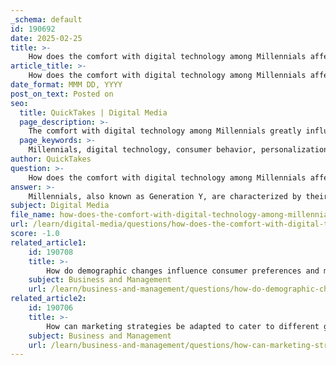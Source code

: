 ```yaml
---
_schema: default
id: 190692
date: 2025-02-25
title: >-
    How does the comfort with digital technology among Millennials affect their consumer behavior?
article_title: >-
    How does the comfort with digital technology among Millennials affect their consumer behavior?
date_format: MMM DD, YYYY
post_on_text: Posted on
seo:
  title: QuickTakes | Digital Media
  page_description: >-
    The comfort with digital technology among Millennials greatly influences their consumer behavior, driving trends in personalization, social media engagement, online shopping preferences, and value-driven purchasing decisions.
  page_keywords: >-
    Millennials, digital technology, consumer behavior, personalization, social media, online shopping, influencer marketing, customization, value-driven purchases, engagement
author: QuickTakes
question: >-
    How does the comfort with digital technology among Millennials affect their consumer behavior?
answer: >-
    Millennials, also known as Generation Y, are characterized by their comfort with digital technology, which significantly influences their consumer behavior. Here are several ways this comfort impacts their purchasing decisions:\n\n1. **Personalization and Customization**: Millennials value personalized experiences and products. Their familiarity with digital platforms allows them to engage with brands that offer customization options. For instance, companies like Nike and Coca-Cola have successfully implemented product customization features on their websites, enabling consumers to create personalized items, such as custom sneakers or personalized soda cans. This trend towards individualism and personalization is a key driver in their purchasing decisions.\n\n2. **Direct Engagement with Brands**: Digital technology facilitates direct communication between brands and consumers. Millennials often prefer brands that engage with them through social media and other digital channels. This direct engagement allows brands to gather data on consumer preferences and tailor their marketing strategies accordingly, enhancing the overall consumer experience.\n\n3. **Influence of Social Media**: Social media platforms play a crucial role in shaping Millennials' consumer behavior. They often rely on social media for product recommendations, reviews, and trends. The rise of influencer marketing, where brands collaborate with social media influencers to promote products, has become a powerful tool to reach this demographic. Millennials are more likely to trust recommendations from influencers they follow, which can significantly impact their purchasing decisions.\n\n4. **Attention Span and Content Consumption**: Millennials have a relatively short attention span, averaging around 12 seconds. This necessitates that brands create engaging and concise content to capture their interest quickly. Marketers must focus on delivering impactful messages that resonate with Millennials in a brief format, utilizing eye-catching visuals and compelling narratives.\n\n5. **Preference for Online Shopping**: The comfort with digital technology has led to a strong preference for online shopping among Millennials. They appreciate the convenience of browsing and purchasing products from their devices, often favoring e-commerce platforms over traditional retail. This shift has prompted brands to enhance their online presence and optimize their websites for a seamless shopping experience.\n\n6. **Value-Driven Purchases**: Millennials are often motivated by values such as sustainability and social responsibility. They tend to support brands that align with their values and demonstrate a commitment to ethical practices. Digital technology allows them to research brands and their practices easily, influencing their purchasing decisions based on the perceived values of the companies they choose to support.\n\nIn summary, Millennials' comfort with digital technology profoundly shapes their consumer behavior, driving preferences for personalization, direct engagement, social media influence, online shopping, and value-driven purchases. Brands that understand and adapt to these trends are more likely to succeed in capturing the attention and loyalty of this influential demographic.
subject: Digital Media
file_name: how-does-the-comfort-with-digital-technology-among-millennials-affect-their-consumer-behavior.md
url: /learn/digital-media/questions/how-does-the-comfort-with-digital-technology-among-millennials-affect-their-consumer-behavior
score: -1.0
related_article1:
    id: 190708
    title: >-
        How do demographic changes influence consumer preferences and marketing strategies?
    subject: Business and Management
    url: /learn/business-and-management/questions/how-do-demographic-changes-influence-consumer-preferences-and-marketing-strategies
related_article2:
    id: 190706
    title: >-
        How can marketing strategies be adapted to cater to different generational preferences?
    subject: Business and Management
    url: /learn/business-and-management/questions/how-can-marketing-strategies-be-adapted-to-cater-to-different-generational-preferences
---
```


&nbsp;